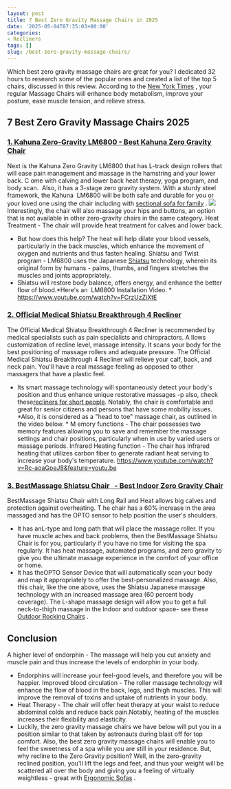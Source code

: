 ```yaml
---
layout: post
title: 7 Best Zero Gravity Massage Chairs in 2025
date: '2025-05-04T07:35:03+00:00'
categories:
- Recliners
tags: []
slug: /best-zero-gravity-massage-chairs/
---
```


Which best zero gravity massage chairs are great for you? I dedicated 32 hours to research some of the popular ones and created a list of the top 5 chairs, discussed in this review.
According to the
[New York Times](https://www.nytimes.com/2025/06/14/business/smallbusiness/spa-therapy-salt-sauna.html)
, your regular Massage Chairs will enhance body metabolism, improve your posture, ease muscle tension, and relieve stress.
## 7 Best Zero Gravity Massage Chairs 2025
### [1. Kahuna Zero-Gravity LM6800 - Best Kahuna Zero Gravity Chair](https://www.amazon.com/dp/B01M24RKQY/?tag=p-policy-20)
Next is the Kahuna Zero Gravity LM6800 that has L-track design rollers that will ease pain management and massage in the hamstring and your lower back.
C
ome with calving and lower back heat therapy, yoga program, and body scan.  Also, it has a 3-stage zero gravity system.
With a sturdy steel framework, the Kahuna  LM6800 will be both safe and durable for you or your loved one using the chair including with
[sectional sofa for family](https://pestpolicy.com/best-sectional-sofa-for-family/)
.
![](/assets/img/03/Best-Zero-Gravity-Massage-Chairs-300x172.jpg)
Interestingly, the chair will also massage your hips and buttons, an option that is not available in other zero-gravity chairs in the same category.
Heat Treatment - The chair will provide heat treatment for calves and lower back.
- But how does this help? The heat will help dilate your blood vessels, particularly in the back muscles, which enhance the movement of oxygen and nutrients and thus fasten healing.
Shiatsu and Twist program - LM6800 uses the Japanese
[Shiatsu](http://www.shiatsusociety.org/treatments/about-shiatsu)
technology, wherein its original form by humans - palms, thumbs, and fingers stretches the muscles and joints appropriately.
- Shiatsu will restore body balance, offers energy, and enhance the better flow of blood.*Here's an  LM6800 Installation Video. *
https://www.youtube.com/watch?v=FCrzUzZiXtE
### [2. Official Medical Shiatsu Breakthrough 4 Recliner](https://www.amazon.com/dp/B073SL2GR1/?tag=p-policy-20)
The Official Medical Shiatsu Breakthrough 4 Recliner is recommended by medical specialists such as pain specialists and chiropractors.
A
llows customization of recline level, massage intensity. It scans your body for the best positioning of massage rollers and adequate pressure.
The Official Medical Shiatsu Breakthrough 4 Recliner will relieve your calf, back, and neck pain. You'll have a real massage feeling as opposed to other massagers that have a plastic feel.
- Its smart massage technology will spontaneously detect your body's position and thus enhance unique restorative massages -p also, check these[recliners for short people](https://pestpolicy.com/best-recliners-for-short-people/).
Notably, the chair is comfortable and great for senior citizens and persons that have some mobility issues.
*Also, it is considered as a "head to toe" massage chair, as outlined in the video below. *
M
emory functions - The chair possesses two memory features allowing you to save and remember the massage settings and chair positions, particularly when in use by varied users or massage periods.
Infrared Heating function - The chair has Infrared heating that utilizes carbon fiber to generate radiant heat serving to increase your body's temperature.
https://www.youtube.com/watch?v=Rc-aoaGpeJ8&feature=youtu.be
### [3. BestMassage Shiatsu Chair   - Best Indoor Zero Gravity Chair](https://www.amazon.com/dp/B00YGKYJGG/?tag=p-policy-20)
BestMassage Shiatsu Chair with Long Rail and Heat allows big calves and protection against overheating.
T
he chair has a 60% increase in the area massaged and has the
OPTO sensor to help position the user's shoulders.
- It has anL-type and long path that will place the massage roller.
If you have muscle aches and back problems, then the BestMassage Shiatsu Chair is for you, particularly if you have no time for visiting the spa regularly.
It has heat massage, automated programs, and zero gravity to give you the ultimate massage experience in the comfort of your office or home.
- It has theOPTO Sensor Device that will automatically scan your body and map it appropriately to offer the best-personalized massage.
Also, this chair, like the one above, uses the Shiatsu Japanese massage technology with an increased massage area (60 percent body coverage).
The L-shape massage design will allow you to get a full neck-to-thigh massage in the Indoor and outdoor space- see these
[Outdoor Rocking Chairs](https://pestpolicy.com/best-outdoor-rocking-chairs/)
.
## Conclusion
A higher level of endorphin - The massage will help you cut anxiety and muscle pain and thus increase the levels of endorphin in your body.
- Endorphins will increase your feel-good levels, and therefore you will be happier.
Improved blood circulation - The roller massage technology will enhance the flow of blood in the back, legs, and thigh muscles. This will improve the removal of toxins and uptake of nutrients in your body.
- Heat Therapy - The chair will offer heat therapy at your waist to reduce abdominal colds and reduce back pain.Notably, heating of the muscles increases their flexibility and elasticity.
- Luckily, the zero gravity massage chairs we have below will put you in a position similar to that taken by astronauts during blast off for top comfort.
Also, the best zero gravity massage chairs will enable you to feel the sweetness of a spa while you are still in your residence.
But, why recline to the Zero Gravity position?
Well, in the zero-gravity reclined position, you'll lift the legs and feet, and thus your weight will be scattered all over the body and giving you a feeling of virtually weightless - great with
[Ergonomic Sofas](https://pestpolicy.com/best-ergonomic-sofa/)
.
